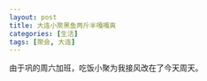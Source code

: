 ```yaml
---
layout: post
title: 大连小聚黑鱼两斤半嘎嘎爽
categories: [生活]
tags: [聚会, 大连]
---
```


由于巩的周六加班，吃饭小聚为我接风改在了今天周天。
